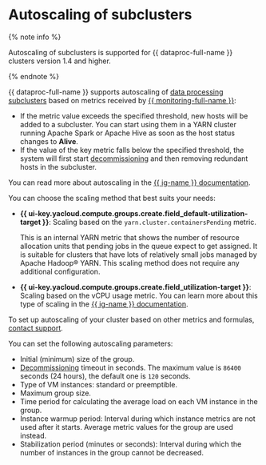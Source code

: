 # Autoscaling of subclusters


{% note info %}

Autoscaling of subclusters is supported for {{ dataproc-full-name }} clusters version 1.4 and higher.

{% endnote %}



{{ dataproc-full-name }} supports autoscaling of [data processing subclusters](../concepts/index.md) based on metrics received by [{{ monitoring-full-name }}](../../monitoring/concepts/index.md):


* If the metric value exceeds the specified threshold, new hosts will be added to a subcluster. You can start using them in a YARN cluster running Apache Spark or Apache Hive as soon as the host status changes to **Alive**.
* If the value of the key metric falls below the specified threshold, the system will first start [decommissioning](decommission.md) and then removing redundant hosts in the subcluster.

You can read more about autoscaling in the [{{ ig-name }} documentation](../../compute/concepts/instance-groups/scale.md#auto-scale).

You can choose the scaling method that best suits your needs:

* **{{ ui-key.yacloud.compute.groups.create.field_default-utilization-target }}**: Scaling based on the `yarn.cluster.containersPending` metric.

   This is an internal YARN metric that shows the number of resource allocation units that pending jobs in the queue expect to get assigned. It is suitable for clusters that have lots of relatively small jobs managed by Apache Hadoop® YARN. This scaling method does not require any additional configuration.

* **{{ ui-key.yacloud.compute.groups.create.field_utilization-target }}**: Scaling based on the vCPU usage metric. You can learn more about this type of scaling in the [{{ ig-name }} documentation](../../compute/concepts/instance-groups/scale.md#cpu-utilization).

To set up autoscaling of your cluster based on other metrics and formulas, [contact support](../../support/qa.md).

You can set the following autoscaling parameters:

* Initial (minimum) size of the group.
* [Decommissioning](decommission.md) timeout in seconds. The maximum value is `86400` seconds (24 hours), the default one is `120` seconds.
* Type of VM instances: standard or preemptible.
* Maximum group size.
* Time period for calculating the average load on each VM instance in the group.
* Instance warmup period: Interval during which instance metrics are not used after it starts. Average metric values for the group are used instead.
* Stabilization period (minutes or seconds): Interval during which the number of instances in the group cannot be decreased.
